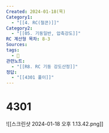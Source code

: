 ```yaml
---
Created: 2024-01-18(목)
Category1:
  - "[[4. RC(철콘)]]"
Category2:
  - "[[05. 기둥일반, 압축강도]]"
RC 계산형 목차: 8-3
Sources: 
tags:
  - 🧮
관련노트:
  - "[[R8. RC 기둥 강도산정]]"
정답:
  - "[[4301 풀이]]"
---
```

#  4301

![[스크린샷 2024-01-18 오후 1.13.42.png]]
